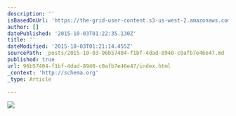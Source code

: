```yaml
---
description: ''
isBasedOnUrl: 'https://the-grid-user-content.s3-us-west-2.amazonaws.com/e4d4b37a-3375-443a-8851-22ea8f708701.png'
author: []
datePublished: '2015-10-03T01:22:35.130Z'
title: ''
dateModified: '2015-10-03T01:21:14.455Z'
sourcePath: _posts/2015-10-03-96b57404-f1bf-4dad-8940-c0afb7e46e47.md
published: true
url: 96b57404-f1bf-4dad-8940-c0afb7e46e47/index.html
_context: 'http://schema.org'
_type: Article

---
```

![](https://the-grid-user-content.s3-us-west-2.amazonaws.com/e4d4b37a-3375-443a-8851-22ea8f708701.png)